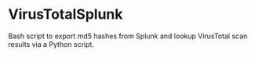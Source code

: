 # VirusTotalSplunk
Bash script to export md5 hashes from Splunk and lookup VirusTotal scan results via a Python script.
